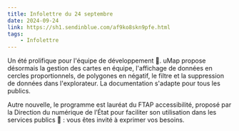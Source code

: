 ```yaml
---
title: Infolettre du 24 septembre
date: 2024-09-24
link: https://sh1.sendinblue.com/af9ko8skn9pfe.html
tags:
    - Infolettre
---
```


Un été prolifique pour l'équipe de développement 🎁. uMap propose désormais la gestion des cartes en équipe, l'affichage de données en cercles proportionnels, de polygones en négatif, le filtre et la suppression de données dans l'explorateur. La documentation s'adapte pour tous les publics.

Autre nouvelle, le programme est lauréat du FTAP accessibilité, proposé par la Direction du numérique de l’État pour faciliter son utilisation dans les services publics 🚀 : vous êtes invité à exprimer vos besoins.
